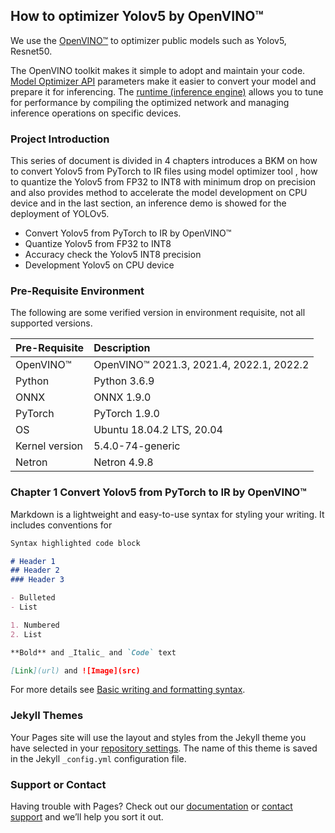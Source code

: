 ## How to optimizer Yolov5 by OpenVINO™

We use the [OpenVINO™](https://www.intel.com/content/www/us/en/developer/tools/openvino-toolkit/overview.html) to optimizer public models such as Yolov5, Resnet50.

The OpenVINO toolkit makes it simple to adopt and maintain your code. [Model Optimizer API](https://docs.openvino.ai/latest/openvino_docs_MO_DG_Deep_Learning_Model_Optimizer_DevGuide.html) parameters make it easier to convert your model and prepare it for inferencing. The [runtime (inference engine)](https://docs.openvino.ai/latest/openvino_docs_OV_UG_OV_Runtime_User_Guide.html) allows you to tune for performance by compiling the optimized network and managing inference operations on specific devices. 


### Project Introduction

This series of document is divided in 4 chapters introduces a BKM on how to convert Yolov5 from PyTorch to IR files using model optimizer tool , how to quantize the Yolov5 from FP32 to INT8 with minimum drop on precision and also provides method to accelerate the model development on CPU device and in the last section, an inference demo is showed for the deployment of YOLOv5. 
- Convert Yolov5 from PyTorch to IR by OpenVINO™
- Quantize Yolov5 from FP32 to INT8 
- Accuracy check the Yolov5 INT8 precision 
- Development Yolov5 on CPU device

### Pre-Requisite Environment 

The following are some verified version in environment requisite, not all supported versions.

| Pre-Requisite | Description |
| :-----------  | :---------  |
|OpenVINO™      |OpenVINO™ 2021.3, 2021.4, 2022.1, 2022.2 |
|Python         |Python 3.6.9 |
|ONNX           |ONNX 1.9.0   |
|PyTorch        |PyTorch 1.9.0|
|OS             |Ubuntu 18.04.2 LTS, 20.04|
|Kernel version |5.4.0-74-generic|
|Netron         |Netron 4.9.8 |

### Chapter 1  Convert Yolov5 from PyTorch to IR by OpenVINO™



Markdown is a lightweight and easy-to-use syntax for styling your writing. It includes conventions for

```markdown
Syntax highlighted code block

# Header 1
## Header 2
### Header 3

- Bulleted
- List

1. Numbered
2. List

**Bold** and _Italic_ and `Code` text

[Link](url) and ![Image](src)
```

For more details see [Basic writing and formatting syntax](https://docs.github.com/en/github/writing-on-github/getting-started-with-writing-and-formatting-on-github/basic-writing-and-formatting-syntax).

### Jekyll Themes

Your Pages site will use the layout and styles from the Jekyll theme you have selected in your [repository settings](https://github.com/18582088138/xkd_bingo.github.io/settings/pages). The name of this theme is saved in the Jekyll `_config.yml` configuration file.

### Support or Contact

Having trouble with Pages? Check out our [documentation](https://docs.github.com/categories/github-pages-basics/) or [contact support](https://support.github.com/contact) and we’ll help you sort it out.

